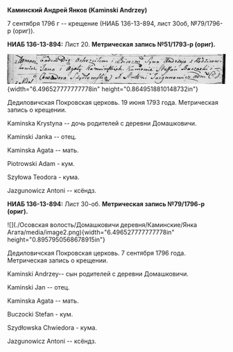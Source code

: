 **Каминский Андрей Янков (Kaminski Andrzey)**

7 сентября 1796 г -- крещение (НИАБ 136-13-894, лист 30об, №79/1796-р
(ориг)).

**НИАБ 136-13-894:** Лист 20. **Метрическая запись №51/1793-р (ориг).**

![](./media/a95780eb02813a2f9ee291cdbfac3b59041909b2.png){width="6.496527777777778in"
height="0.8649518810148732in"}

Дедиловичская Покровская церковь. 19 июня 1793 года. Метрическая запись
о крещении.

Kaminska Krystyna -- дочь родителей с деревни Домашковичи.

Kaminski Janka -- отец.

Kaminska Agata -- мать.

Piotrowski Adam - кум.

Szyłowa Teodora - кума.

Jazgunowicz Antoni -- ксёндз.

**НИАБ 136-13-894:** Лист 30-об. **Метрическая запись №79/1796-р
(ориг).**

![](./Осовская волость/Домашковичи деревня/Каминские/Янка Агата/media/image2.png){width="6.496527777777778in"
height="0.8957950568678915in"}

Дедиловичская Покровская церковь. 7 сентября 1796 года. Метрическая
запись о крещении.

Kaminski Andrzey-- сын родителей с деревни Домашковичи.

Kaminski Jan -- отец.

Kaminska Agata -- мать.

Buczocki Stefan - кум.

Szydłowska Chwiedora - кума.

Jazgunowicz Antoni -- ксёндз.
